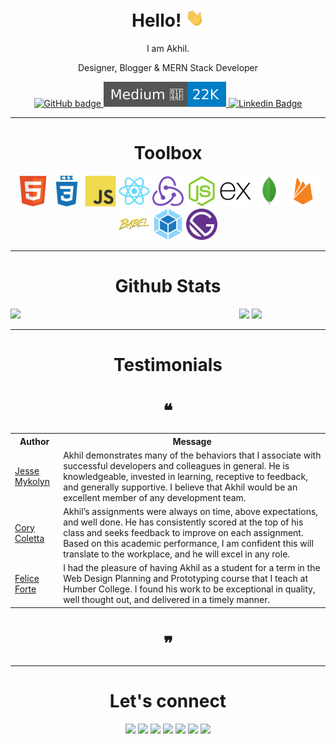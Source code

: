 <h1 align="center">Hello! <img src="assets/wave.gif" width="30px"></h1>

<p align="center">I am Akhil.</p>
<p align="center">Designer, Blogger & MERN Stack Developer</p>

<div align="center">
  <a href="https://github.com/akhil-goyal?tab=followers">
    <img src="https://img.shields.io/github/stars/akhil-goyal?label=Stars&logo=GitHub&style=flat-square" alt="GitHub badge" />
  </a>
  <a href="https://medium.com/@akhilgoyal_">
    <img src="assets/medium.svg" alt="Medium Badge"/>
  </a>
  <a href="https://www.linkedin.com/in/akhil-goyal-780a5b136">
    <img src="https://img.shields.io/badge/LinkedIn-3.5K-blue?label=LinkedIn&logo=LinkedIn&style=flat-square" alt="Linkedin Badge" />
  </a>
</div>

---

<h1 align="center">Toolbox</h1>

<div align="center">
<img src="assets/html.svg" height=50 width=50 alt="HTML"/>
<img src="assets/css.svg" height=50 width=50 alt="CSS"/>
<img src="assets/javascript.svg" height=50 width=50 alt="JavaScript"/>
<img src="assets/react.svg" height=50 width=50 alt="React.JS"/>
<img src="assets/redux.svg" height=50 width=50 alt="Redux"/>
<img src="assets/node.svg" height=50 width=50 alt="Node.JS"/>
<img src="assets/express.svg" height=50 width=50 alt="Express.JS"/>
<img src="assets/mongodb.svg" height=50 width=50 alt="Mongo DB"/>
<img src="assets/firebase.svg" height=50 width=50 alt="Firebase"/>
<img src="assets/babel.svg" height=50 width=50 alt="Babel"/>
<img src="assets/webpack.svg" height=50 width=50 alt="Webpack"/>
<img src="assets/gatsby.svg" height=50 width=50 alt="Gatsby"/>
</div>

---

<h1 align="center">Github Stats</h1>

<div>

  <div align="center" style="display: grid; grid-template-columns: repeat(2, 1fr); gap: 25px;">
  <img width="40%" src="https://github-readme-stats.vercel.app/api/top-langs/?username=akhil-goyal&langs_count=10&theme=tokyonight" />
  <div>
  <img width="50%" src="https://github-readme-stats.vercel.app/api?username=akhil-goyal&show_icons=true&theme=tokyonight" />
  <img width="50%" src="https://github-readme-streak-stats.herokuapp.com/?user=akhil-goyal&theme=tokyonight" />
  </div>
  </div>

</div>

---

<h1 align="center">Testimonials</h1>

<h1 align="center">❝</h1>

<table>
  <tr>
    <th>Author</th>
    <th>Message</th>
  </tr>
  <tr>
    <td><a target="_blank" href="https://www.linkedin.com/in/jesse-mykolyn-6a733693/">Jesse Mykolyn</a></td>
    <td>Akhil demonstrates many of the behaviors that I associate with successful developers and colleagues in general. He is knowledgeable, invested in learning, receptive to feedback, and generally supportive. I believe that Akhil would be an excellent member of any development team.</td>
  </tr>
  <tr>
    <td><a target="_blank" href="https://www.linkedin.com/in/corycoletta/">Cory Coletta</a></td>
    <td>Akhil’s assignments were always on time, above expectations, and well done. He has consistently scored at the top of his class and seeks feedback to improve on each assignment. Based on this academic performance, I am confident this will translate to the workplace, and he will excel in any role.</td>
  </tr>
  <tr>
    <td><a target="_blank" href="https://www.linkedin.com/in/felice-forte-033289203/">Felice Forte</a></td>
    <td>I had the pleasure of having Akhil as a student for a term in the Web Design Planning and Prototyping course that I teach at Humber College. I found his work to be exceptional in quality, well thought out, and delivered in a timely manner.</td>
  </tr>
</table>

<h1 align="center">❞</h1>

---

<h1 align="center">Let's connect</h1>

<div align="center">

[![](https://img.shields.io/badge/-Facebook-informational?style=for-the-badge&logo=facebook&logoColor=white&color=3b5998)](https://www.facebook.com/akhil.goyal.73997)
[![](https://img.shields.io/badge/-Twitter-informational?style=for-the-badge&logo=twitter&logoColor=white&color=00aced)](https://twitter.com/akhilgoyal_)
[![](https://img.shields.io/badge/-Instagram-informational?style=for-the-badge&logo=instagram&logoColor=white&color=C13584)](https://www.instagram.com/akhilgoyal_/)
[![](https://img.shields.io/badge/-Linkedin-informational?style=for-the-badge&logo=linkedin&logoColor=white&color=2867B2)](https://www.linkedin.com/in/akhil-goyal-780a5b136/)
[![](https://img.shields.io/badge/-Medium-informational?style=for-the-badge&logo=medium&logoColor=white&color=198917)](https://medium.com/@akhilgoyal_)
[![](https://img.shields.io/badge/-BLOG-informational?style=for-the-badge&logo=hashnode&logoColor=white&color=2962FF)](https://topcoded.com/)
[![](https://img.shields.io/badge/-Portfolio-informational?style=for-the-badge&logoColor=white&color=000000)](https://www.akhilgoyal.com/)

</div>
